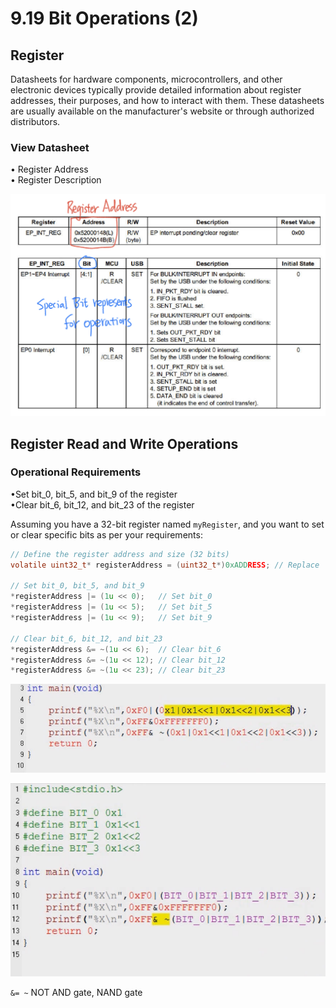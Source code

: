 # 9.19 Bit Operations (2)



## Register

Datasheets for hardware components, microcontrollers, and other electronic devices typically provide detailed information about register addresses, their purposes, and how to interact with them. These datasheets are usually available on the manufacturer's website or through authorized distributors.

### View Datasheet

• Register Address  
• Register Description

![01](https://github.com/knightsummon/02-Computer-underlying-programming-and-system-optimization/blob/main/09%20CPU%20and%20Operating%20System/9.19%20Bit%20Operations%20(2).assets/01.jpg)

## Register Read and Write Operations

###  Operational Requirements 

•Set bit_0, bit_5, and bit_9 of the register   
•Clear bit_6, bit_12, and bit_23 of the register

Assuming you have a 32-bit register named `myRegister`, and you want to set or clear specific bits as per your requirements:

```c
// Define the register address and size (32 bits)
volatile uint32_t* registerAddress = (uint32_t*)0xADDRESS; // Replace '0xADDRESS' with the actual register address

// Set bit_0, bit_5, and bit_9
*registerAddress |= (1u << 0);   // Set bit_0
*registerAddress |= (1u << 5);   // Set bit_5
*registerAddress |= (1u << 9);   // Set bit_9

// Clear bit_6, bit_12, and bit_23
*registerAddress &= ~(1u << 6);  // Clear bit_6
*registerAddress &= ~(1u << 12); // Clear bit_12
*registerAddress &= ~(1u << 23); // Clear bit_23
```

![02](https://github.com/knightsummon/02-Computer-underlying-programming-and-system-optimization/blob/main/09%20CPU%20and%20Operating%20System/9.19%20Bit%20Operations%20(2).assets/02.jpg)

![03](https://github.com/knightsummon/02-Computer-underlying-programming-and-system-optimization/blob/main/09%20CPU%20and%20Operating%20System/9.19%20Bit%20Operations%20(2).assets/03.jpg)

`&= ~` NOT AND gate, NAND gate
